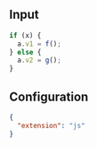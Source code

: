 
## Input
```javascript input
if (x) {
  a.v1 = f();
} else {
  a.v2 = g();
}
```

## Configuration
```json configuration
{
  "extension": "js"
}
```
